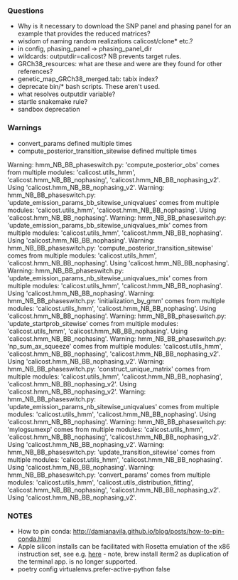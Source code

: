 ### Questions
- Why is it necessary to download the SNP panel and phasing panel for an example that provides the reduced matrices?
- wisdom of naming random realizations calicost/clone* etc.?
- in config, phasing_panel -> phasing_panel_dir
- wildcards: outputdir=calicost? NB prevents target rules.
- GRCh38_resources: what are these and were are they found for other references?
- genetic_map_GRCh38_merged.tab: tabix index?
- deprecate bin/* bash scripts.  These aren't used.
- what resolves outputdir variable?
- startle snakemake rule?
- sandbox deprecation

### Warnings
- convert_params defined multiple times
- compute_posterior_transition_sitewise defined multiple times

Warning: hmm_NB_BB_phaseswitch.py: 'compute_posterior_obs' comes from multiple modules: 'calicost.utils_hmm', 'calicost.hmm_NB_BB_nophasing', 'calicost.hmm_NB_BB_nophasing_v2'. Using 'calicost.hmm_NB_BB_nophasing_v2'.
Warning: hmm_NB_BB_phaseswitch.py: 'update_emission_params_bb_sitewise_uniqvalues' comes from multiple modules: 'calicost.utils_hmm', 'calicost.hmm_NB_BB_nophasing'. Using 'calicost.hmm_NB_BB_nophasing'.
Warning: hmm_NB_BB_phaseswitch.py: 'update_emission_params_bb_sitewise_uniqvalues_mix' comes from multiple modules: 'calicost.utils_hmm', 'calicost.hmm_NB_BB_nophasing'. Using 'calicost.hmm_NB_BB_nophasing'.
Warning: hmm_NB_BB_phaseswitch.py: 'compute_posterior_transition_sitewise' comes from multiple modules: 'calicost.utils_hmm', 'calicost.hmm_NB_BB_nophasing'. Using 'calicost.hmm_NB_BB_nophasing'.
Warning: hmm_NB_BB_phaseswitch.py: 'update_emission_params_nb_sitewise_uniqvalues_mix' comes from multiple modules: 'calicost.utils_hmm', 'calicost.hmm_NB_BB_nophasing'. Using 'calicost.hmm_NB_BB_nophasing'.
Warning: hmm_NB_BB_phaseswitch.py: 'initialization_by_gmm' comes from multiple modules: 'calicost.utils_hmm', 'calicost.hmm_NB_BB_nophasing'. Using 'calicost.hmm_NB_BB_nophasing'.
Warning: hmm_NB_BB_phaseswitch.py: 'update_startprob_sitewise' comes from multiple modules: 'calicost.utils_hmm', 'calicost.hmm_NB_BB_nophasing'. Using 'calicost.hmm_NB_BB_nophasing'.
Warning: hmm_NB_BB_phaseswitch.py: 'np_sum_ax_squeeze' comes from multiple modules: 'calicost.utils_hmm', 'calicost.hmm_NB_BB_nophasing', 'calicost.hmm_NB_BB_nophasing_v2'. Using 'calicost.hmm_NB_BB_nophasing_v2'.
Warning: hmm_NB_BB_phaseswitch.py: 'construct_unique_matrix' comes from multiple modules: 'calicost.utils_hmm', 'calicost.hmm_NB_BB_nophasing', 'calicost.hmm_NB_BB_nophasing_v2'. Using 'calicost.hmm_NB_BB_nophasing_v2'.
Warning: hmm_NB_BB_phaseswitch.py: 'update_emission_params_nb_sitewise_uniqvalues' comes from multiple modules: 'calicost.utils_hmm', 'calicost.hmm_NB_BB_nophasing'. Using 'calicost.hmm_NB_BB_nophasing'.
Warning: hmm_NB_BB_phaseswitch.py: 'mylogsumexp' comes from multiple modules: 'calicost.utils_hmm', 'calicost.hmm_NB_BB_nophasing', 'calicost.hmm_NB_BB_nophasing_v2'. Using 'calicost.hmm_NB_BB_nophasing_v2'.
Warning: hmm_NB_BB_phaseswitch.py: 'update_transition_sitewise' comes from multiple modules: 'calicost.utils_hmm', 'calicost.hmm_NB_BB_nophasing'. Using 'calicost.hmm_NB_BB_nophasing'.
Warning: hmm_NB_BB_phaseswitch.py: 'convert_params' comes from multiple modules: 'calicost.utils_hmm', 'calicost.utils_distribution_fitting', 'calicost.hmm_NB_BB_nophasing', 'calicost.hmm_NB_BB_nophasing_v2'. Using 'calicost.hmm_NB_BB_nophasing_v2'.

### NOTES
- How to pin conda: http://damianavila.github.io/blog/posts/how-to-pin-conda.html
- Apple silicon installs can be facilitated with Rosetta emulation of the x86 instruction set, see e.g. [here](https://taylorreiter.github.io/2022-04-05-Managing-multiple-architecture-specific-installations-of-conda-on-apple-M1/) - note, brew install iterm2 as duplication of the terminal app. is no longer supported.
-  poetry config virtualenvs.prefer-active-python false